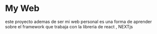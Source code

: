 # My Web

este proyecto ademas de ser mi web personal es una forma de aprender sobre el framework que trabaja con la libreria de react , NEXTjs
